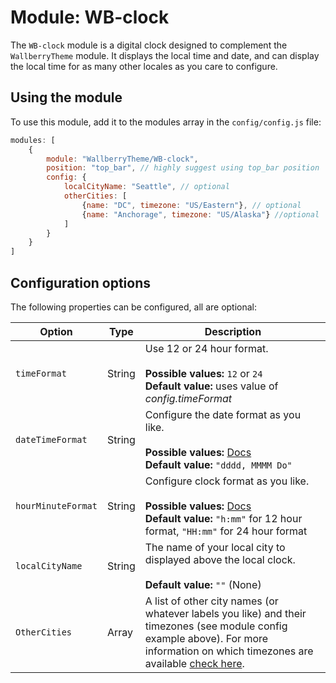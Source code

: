 # Module: WB-clock

The `WB-clock` module is a digital clock designed to complement the `WallberryTheme` module. It displays the local time and date, and can display the local time for as many other locales as you care to configure.

## Using the module

To use this module, add it to the modules array in the `config/config.js` file:

````javascript
modules: [
	{
		module: "WallberryTheme/WB-clock",
		position: "top_bar", // highly suggest using top_bar position
		config: {
			localCityName: "Seattle", // optional
			otherCities: [
				{name: "DC", timezone: "US/Eastern"}, // optional
				{name: "Anchorage", timezone: "US/Alaska"} //optional
			]
		}
	}
]
````

## Configuration options

The following properties can be configured, all are optional:

| Option             | Type    | Description
| -------------------|---------| -----------
| `timeFormat`       | String  | Use 12 or 24 hour format. <br><br> **Possible values:** `12` or `24` <br> **Default value:** uses value of _config.timeFormat_
| `dateTimeFormat`   | String  | Configure the date format as you like. <br><br> **Possible values:** [Docs](http://momentjs.com/docs/#/displaying/format/) <br> **Default value:** `"dddd, MMMM Do"`
| `hourMinuteFormat` | String  | Configure clock format as you like. <br><br> **Possible values:** [Docs](http://momentjs.com/docs/#/displaying/format/) <br> **Default value:** `"h:mm"` for 12 hour format, `"HH:mm"` for 24 hour format
| `localCityName`    | String  | The name of your local city to displayed above the local clock. <br><br> **Default value:** `""` (None)
| `OtherCities`      | Array   | A list of other city names (or whatever labels you like) and their timezones (see module config example above). For more information on which timezones are available [check here](https://momentjs.com/timezone/docs/#/data-formats/packed-format/).
